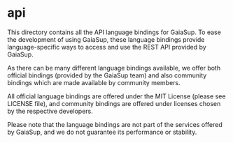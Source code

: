 api
===

This directory contains all the API language bindings for GaiaSup.
To ease the development of using GaiaSup, these language bindings
provide language-specific ways to access and use the REST API provided
by GaiaSup.

As there can be many different language bindings available, we offer 
both official bindings (provided by the GaiaSup team) and also community 
bindings which are made available by community members.

All official language bindings are offered under the MIT License
(please see LICENSE file), and community bindings are offered under
licenses chosen by the respective developers. 

Please note that the language bindings are not part of the services
offered by GaiaSup, and we do not guarantee its performance or stability.
